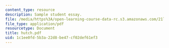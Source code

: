 ```yaml
---
content_type: resource
description: Sample student essay.
file: /media/https%3A/open-learning-course-data-rc.s3.amazonaws.com/21l-009-shakespeare-spring-2004/1c1ee0fd5b3a22d8be47cf02def61ef3_hutch.pdf
file_type: application/pdf
resourcetype: Document
title: hutch.pdf
uid: 1c1ee0fd-5b3a-22d8-be47-cf02def61ef3
---
```


